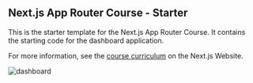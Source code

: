 ## Next.js App Router Course - Starter

This is the starter template for the Next.js App Router Course. It contains the starting code for the dashboard application.

For more information, see the [course curriculum](https://nextjs.org/learn) on the Next.js Website.

![dashboard](https://github.com/TathataHY/nextjs-dashboard/assets/86846618/9cef2475-8f4b-4176-80ea-812aabe0e4b9)
